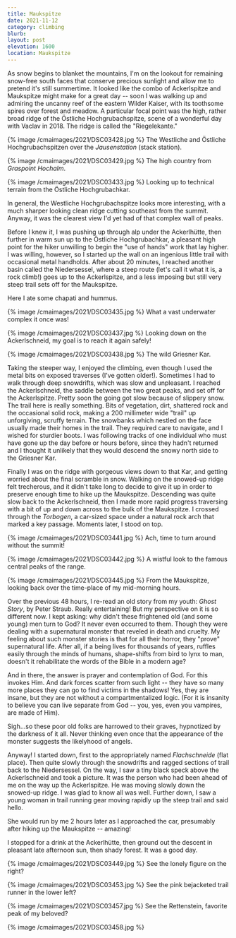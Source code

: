 ```yaml
---
title: Maukspitze
date: 2021-11-12
category: climbing
blurb:
layout: post
elevation: 1600
location: Maukspitze
---
```


As snow begins to blanket the mountains, I'm on the lookout for remaining
snow-free south faces that conserve precious sunlight and allow me to pretend
it's still summertime. It looked like the combo of Ackerlspitze and Maukspitze
might make for a great day -- soon I was walking up and admiring the
uncanny reef of the eastern Wilder Kaiser, with its toothsome spires
over forest and meadow. A particular focal point was the high, rather broad
ridge of the Östliche Hochgrubachspitze, scene of a wonderful day with
Vaclav in 2018. The ridge is called the "Riegelekante."

{% image /cmaimages/2021/DSC03428.jpg %}
The Westliche and Östliche Hochgrubachspitzen over the *Jausenstation* (stack station).

{% image /cmaimages/2021/DSC03429.jpg %}
The high country from *Graspoint Hochalm*.

{% image /cmaimages/2021/DSC03433.jpg %}
Looking up to technical terrain from the Östliche Hochgrubachkar.

In general, the Westliche Hochgrubachspitze looks more interesting, with a much
sharper looking clean ridge cutting southeast from the summit. Anyway, it was
the clearest view I'd yet had of that complex wall of peaks.

Before I knew it, I was pushing up through alp under the Ackerlhütte, then further
in warm sun up to the Östliche Hochgrubachkar, a pleasant high point for the
hiker unwilling to begin the "use of hands" work that lay higher. I was
willing, however, so I started up the wall on an ingenious little trail
with occasional metal handholds. After about 20 minutes, I reached another
basin called the Niedersessel, where a steep route (let's call it what it
is, a rock climb!) goes up to the Ackerlspitze, and a less imposing but
still very steep trail sets off for the Maukspitze.

Here I ate some chapati and hummus.

{% image /cmaimages/2021/DSC03435.jpg %}
What a vast underwater complex it once was!

{% image /cmaimages/2021/DSC03437.jpg %}
Looking down on the Ackerlschneid, my goal is to reach it again safely!

{% image /cmaimages/2021/DSC03438.jpg %}
The wild Griesner Kar.

Taking the steeper way, I enjoyed the climbing, even though I used the metal
bits on exposed traverses (I've gotten older!). Sometimes I had to walk through
deep snowdrifts, which was slow and unpleasant. I reached the Ackerlschneid, the
saddle between the two great peaks, and set off for the Ackerlspitze. Pretty soon
the going got slow because of slippery snow. The trail here is really something.
Bits of vegetation, dirt, shattered rock and the occasional solid rock, making
a 200 millimeter wide "trail" up unforgiving, scruffy terrain. The snowbanks
which nestled on the face usually made their homes in the trail. They required
care to navigate, and I wished for sturdier boots. I was following tracks of one
individual who must have gone up the day before or hours before, since they
hadn't returned and I thought it unlikely that they would descend the snowy
north side to the Griesner Kar.

Finally I was on the ridge with gorgeous views down to that Kar, and getting
worried about the final scramble in snow. Walking on the snowed-up ridge felt
trecherous, and it didn't take long to decide to give it up in order to preserve
enough time to hike up the Maukspitze. Descending was quite slow back to the
Ackerlschneid, then I made more rapid progress traversing with a bit of up
and down across to the bulk of the Maukspitze. I crossed through the
*Torbogen*, a car-sized space under a natural rock arch that marked a key
passage. Moments later, I stood on top.

{% image /cmaimages/2021/DSC03441.jpg %}
Ach, time to turn around without the summit!

{% image /cmaimages/2021/DSC03442.jpg %}
A wistful look to the famous central peaks of the range.

{% image /cmaimages/2021/DSC03445.jpg %}
From the Maukspitze, looking back over the time-place of my mid-morning hours.

Over the previous 48 hours, I re-read an old story from my youth: *Ghost Story*,
by Peter Straub. Really entertaining! But my perspective on it is so different now.
I kept asking: why didn't these frightened old (and some young) men turn to God?
It never even occurred to them. Though they were dealing with a supernatural
monster that reveled in death and cruelty. My feeling about such monster stories
is that for all their horror, they "prove" supernatural life. After all, if a
being lives for thousands of years, ruffles easily through the minds of humans,
shape-shifts from bird to lynx to man, doesn't it rehabilitate the words of the
Bible in a modern age?

And in there, the answer is prayer and contemplation of God. For this invokes Him.
And dark forces scatter from such light -- they have so many more places they can
go to find victims in the shadows! Yes, they are insane, but they are not without
a compartmentalized logic. (For it is insanity to believe you can live separate
from God -- you, yes, even you vampires, are made of Him).

Sigh...so these poor old folks are harrowed to their graves, hypnotized by the
darkness of it all. Never thinking even once that the appearance of the monster
suggests the likelyhood of angels.

Anyway! I started down, first to the appropriately named *Flachschneide* (flat place).
Then quite slowly through the snowdrifts and ragged sections of trail back to the
Niedersessel. On the way, I saw a tiny black speck above the Ackerlschneid and took
a picture. It was the person who had been ahead of me on the way up the Ackerlspitze.
He was moving slowly down the snowed-up ridge. I was glad to know all was well.
Further down, I saw a young woman in trail running gear moving rapidly up the steep
trail and said hello.

She would run by me 2 hours later as I approached the car, presumably after hiking up
the Maukspitze -- amazing!


I stopped for a drink at the Ackerlhütte, then ground out the descent in pleasant late
afternoon sun, then shady forest. It was a good day.

{% image /cmaimages/2021/DSC03449.jpg %}
See the lonely figure on the right?

{% image /cmaimages/2021/DSC03453.jpg %}
See the pink bejacketed trail runner in the lower left?

{% image /cmaimages/2021/DSC03457.jpg %}
See the Rettenstein, favorite peak of my beloved?

{% image /cmaimages/2021/DSC03458.jpg %}
